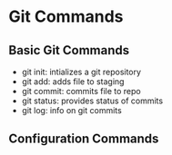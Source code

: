 # Git Commands

## Basic Git Commands

- git init: intializes a git repository
- git add: adds file to staging
- git commit: commits file to repo
- git status: provides status of commits
- git log: info on git commits

## Configuration Commands